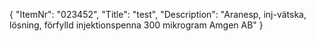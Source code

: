 {
  "ItemNr": "023452",
  "Title": "test",
  "Description": "Aranesp, inj-vätska, lösning, förfylld injektionspenna 300 mikrogram Amgen AB"
}